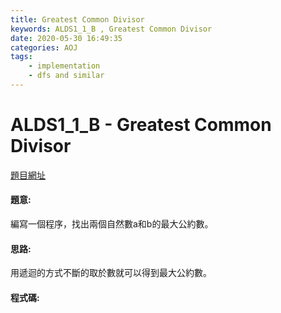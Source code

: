 ```yaml
---
title: Greatest Common Divisor
keywords: ALDS1_1_B , Greatest Common Divisor
date: 2020-05-30 16:49:35
categories: AOJ
tags:
    - implementation
    - dfs and similar
---
```

# ALDS1_1_B - Greatest Common Divisor
[題目網址](https://onlinejudge.u-aizu.ac.jp/courses/lesson/1/ALDS1/1/ALDS1_1_B)


#### 題意:
編寫一個程序，找出兩個自然數a和b的最大公約數。
<!-- more -->
#### 思路:
用遞迴的方式不斷的取於數就可以得到最大公約數。

#### 程式碼:
<script src="https://gist.github.com/Daviswww/6159a659218aad44c6213b1360cc6912.js"></script>